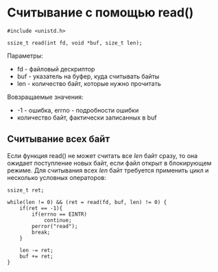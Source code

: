 # Считывание с помощью read()

    #include <unistd.h>

    ssize_t read(int fd, void *buf, size_t len);

Параметры:
* fd - файловый дескриптор
* buf - указатель на буфер, куда считывать байты
* len - количество байт, которые нужно прочитать

Вовзращаемые значения: 
* -1 - ошибка, errno - подробности ошибки
* количество байт, фактически записанных в buf

## Считывание всех байт

Если функция read() не может считать все *len* байт сразу, то она ожидает поступление новых байт, если файл открыт в блокирующем режиме. Для считывания всех *len* байт требуется применить цикл и несколько условных операторов:

    ssize_t ret;

    while(len != 0) && (ret = read(fd, buf, len) != 0) {
        if(ret == -1){
            if(errno == EINTR)
                continue;
            perror("read");
            break;
        }

        len -= ret;
        buf += ret;
    }